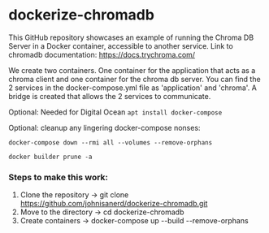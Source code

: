 # dockerize-chromadb
This GitHub repository showcases an example of running the Chroma DB Server in a Docker container, accessible to another service. Link to chromadb documentation: https://docs.trychroma.com/

We create two containers. One container for the application that acts as a chroma client and one container for the chroma db server. You can find the 2 services in the docker-compose.yml file as 'application' and 'chroma'. A bridge is created that allows the 2 services to communicate.

Optional: Needed for Digital Ocean
`apt install docker-compose`

Optional:  cleanup any lingering docker-compose nonses:

`docker-compose down --rmi all --volumes --remove-orphans`

`docker builder prune -a`



### Steps to make this work:
1. Clone the repository -> git clone https://github.com/johnisanerd/dockerize-chromadb.git
2. Move to the directory -> cd dockerize-chromadb
3. Create containers -> docker-compose up --build --remove-orphans
